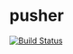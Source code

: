 # pusher

<a href="https://travis-ci.org/xutl/pusher"><img src="https://travis-ci.org/xutl/pusher.svg?branch=master" alt="Build Status"></a>